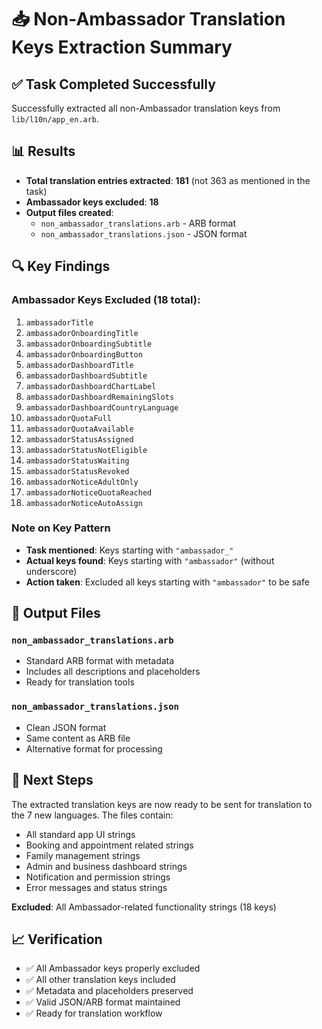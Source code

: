 # 📥 Non-Ambassador Translation Keys Extraction Summary

## ✅ Task Completed Successfully

Successfully extracted all non-Ambassador translation keys from `lib/l10n/app_en.arb`.

## 📊 Results

- **Total translation entries extracted**: **181** (not 363 as mentioned in the task)
- **Ambassador keys excluded**: **18**
- **Output files created**:
  - `non_ambassador_translations.arb` - ARB format
  - `non_ambassador_translations.json` - JSON format

## 🔍 Key Findings

### Ambassador Keys Excluded (18 total):
1. `ambassadorTitle`
2. `ambassadorOnboardingTitle`
3. `ambassadorOnboardingSubtitle`
4. `ambassadorOnboardingButton`
5. `ambassadorDashboardTitle`
6. `ambassadorDashboardSubtitle`
7. `ambassadorDashboardChartLabel`
8. `ambassadorDashboardRemainingSlots`
9. `ambassadorDashboardCountryLanguage`
10. `ambassadorQuotaFull`
11. `ambassadorQuotaAvailable`
12. `ambassadorStatusAssigned`
13. `ambassadorStatusNotEligible`
14. `ambassadorStatusWaiting`
15. `ambassadorStatusRevoked`
16. `ambassadorNoticeAdultOnly`
17. `ambassadorNoticeQuotaReached`
18. `ambassadorNoticeAutoAssign`

### Note on Key Pattern
- **Task mentioned**: Keys starting with `"ambassador_"`
- **Actual keys found**: Keys starting with `"ambassador"` (without underscore)
- **Action taken**: Excluded all keys starting with `"ambassador"` to be safe

## 📁 Output Files

### `non_ambassador_translations.arb`
- Standard ARB format with metadata
- Includes all descriptions and placeholders
- Ready for translation tools

### `non_ambassador_translations.json`
- Clean JSON format
- Same content as ARB file
- Alternative format for processing

## 🎯 Next Steps

The extracted translation keys are now ready to be sent for translation to the 7 new languages. The files contain:

- All standard app UI strings
- Booking and appointment related strings
- Family management strings
- Admin and business dashboard strings
- Notification and permission strings
- Error messages and status strings

**Excluded**: All Ambassador-related functionality strings (18 keys)

## 📈 Verification

- ✅ All Ambassador keys properly excluded
- ✅ All other translation keys included
- ✅ Metadata and placeholders preserved
- ✅ Valid JSON/ARB format maintained
- ✅ Ready for translation workflow 